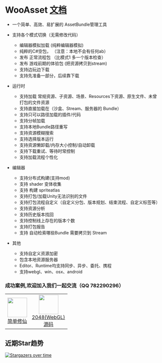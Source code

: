 # WooAsset [文档](https://onclick9927.github.io/2023/05/19/Doc/WooAsset/0-WooAsset-%E7%AE%80%E4%BB%8B)
* 一个简单、高效、易扩展的 AssetBundle管理工具

* 支持各个模式切换（无需修改代码）
  * 编辑器模拟加载         (纯粹编辑器模拟)
  * 纯粹的C#空包，   （注意：本地不会有任何ab）
  * 发布 正常流程包       （比模式1 多一个版本检查）
  * 发布 游戏前期的体验包  (把资源拷贝到stream)
  * 支持边玩边下载
  * 支持先准备一部分，后续靠下载
* 运行时
  * 支持加载  常规资源、子资源、场景、Resources下资源、原生文件、未曾打包的文件资源
  * 支持直接加载在（沙盒、Stream、服务器的 Bundle）
  * 支持只可以路径加载的插件/代码
  * 支持分帧加载
  * 支持本地Bundle路径重写
  * 支持资源模糊搜索
  * 支持选择版本运行
  * 支持资源懒卸载/内存大小控制/自动卸载
  * 支持下载重试、等待时常控制
  * 支持加载流程个性化

* 编辑器
  * 支持分布式构建(支持mod)
  * 支持 shader 变体收集
  * 支持 构建 spriteatlas
  * 支持打包/加载Unity无法识别的文件
  * 支持打包流程自定义（自定义分包、版本规划、结束流程、自定义标签等）
  * 支持资源分析
  * 支持历史版本找回
  * 支持控制线上存在的版本个数
  * 支持打包报告
  * 支持 自动检索哪些Bundle 需要拷贝到 Stream
* 其他
  * 支持自定义资源加密
  * 包含本地资源服务器
  * Editor、Runtime均支持同步、异步、委托、携程
  * 支持webgl、win、osx、android


### 成功案例,欢迎加入我们一起交流（QQ 782290296）

<table>
<tr>
    <td>
      <div align="center">
        <image src="http://yxwlgame.com/wp-content/uploads/2023/07/游戏图标.png" style="width:64px;height:64px;"></image>
        <br>
        <a  href="http://yxwlgame.com/simplexx_home/" target="_blank">简单修仙</a>
      </div>
    </td>

  <td>
      <div align="center">
        <image src="https://th.bing.com/th/id/R.e68d80c70ca45c44ea217a68ff86a503?rik=GkQ%2f8Xmj8aCl0g&riu=http%3a%2f%2fdl2.macupdate.com%2fimages%2ficons256%2f50935.png%3fd%3d1488812134&ehk=ydydaOKc6mymv%2besMTpLOWhduM0mMoIAg%2bv5gsgS4EI%3d&risl=&pid=ImgRaw&r=0" style="width:64px;height:64px;"></image>
        <br>
        <a  href="http://yxwlgame.com/2048/2048/" target="_blank">2048(WebGL)</a>
 <br>
        <a  href="https://wwqq.lanzouj.com/iMQRj169jm0d" target="_blank">源码</a>
      </div>
  </td>
   
</tr>
</table>

## 近期Star趋势
[![Stargazers over time](https://starchart.cc/OnClick9927/WooAsset.svg)](https://starchart.cc/OnClick9927/WooAsset)
